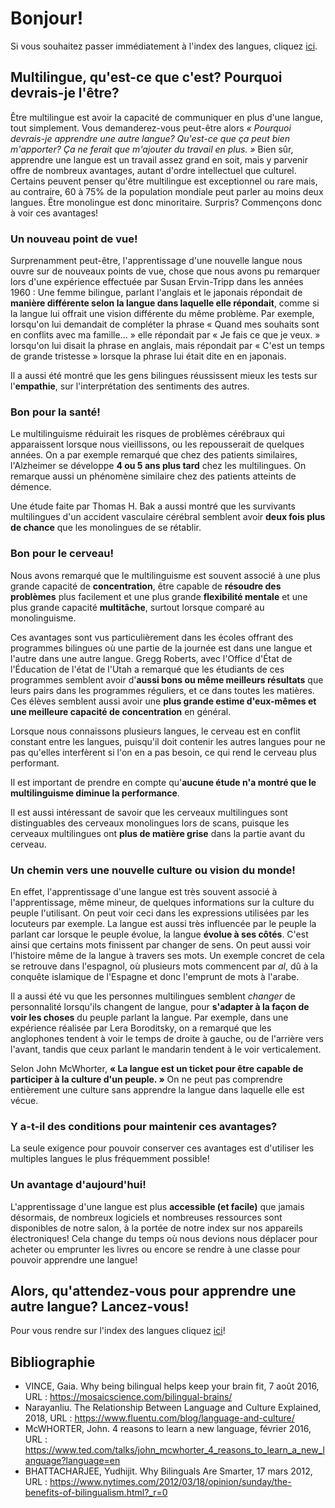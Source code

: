 # Bonjour!

Si vous souhaitez passer immédiatement à l'index des langues, cliquez [ici](indexLangues.md).

## Multilingue, qu'est-ce que c'est? Pourquoi devrais-je l'être?

Être multilingue est avoir la capacité de communiquer en plus d'une langue, tout simplement. Vous demanderez-vous peut-être alors *« Pourquoi devrais-je apprendre une autre langue? Qu'est-ce que ça peut bien m'apporter? Ça ne ferait que m'ajouter du travail en plus. »* Bien sûr, apprendre une langue est un travail assez grand en soit, mais y parvenir offre de nombreux avantages, autant d'ordre intellectuel que culturel. Certains peuvent penser qu'être multilingue est exceptionnel ou rare mais, au contraire, 60 à 75% de la population mondiale peut parler au moins deux langues. Être monolingue est donc minoritaire. Surpris? Commençons donc à voir ces avantages!

### Un nouveau point de vue!

Surprenamment peut-être, l'apprentissage d'une nouvelle langue nous ouvre sur de nouveaux points de vue, chose que nous avons pu remarquer lors d'une expérience effectuée par Susan Ervin-Tripp dans les années 1960 : Une femme bilingue, parlant l'anglais et le japonais répondait de **manière différente selon la langue dans laquelle elle répondait**, comme si la langue lui offrait une vision différente du même problème. Par exemple, lorsqu'on lui demandait de compléter la phrase « Quand mes souhaits sont en conflits avec ma famille... » elle répondait par « Je fais ce que je veux. » lorsqu'on lui disait la phrase en anglais, mais répondait par « C'est un temps de grande tristesse » lorsque la phrase lui était dite en en japonais. 

Il a aussi été montré que les gens bilingues réussissent mieux les tests sur l'**empathie**, sur l'interprétation des sentiments des autres. 

### Bon pour la santé! 

Le multilinguisme réduirait les risques de problèmes cérébraux qui apparaissent lorsque nous vieillissons, ou les repousserait de quelques années. On a par exemple remarqué que chez des patients similaires, l'Alzheimer se développe **4 ou 5 ans plus tard** chez les multilingues. On remarque aussi un phénomène similaire chez des patients atteints de démence.

Une étude faite par Thomas H. Bak a aussi montré que les survivants multilingues d'un accident vasculaire cérébral semblent avoir **deux fois plus de chance** que les monolingues de se rétablir.

### Bon pour le cerveau!

Nous avons remarqué que le multilinguisme est souvent associé à une plus grande capacité de **concentration**, être capable de **résoudre des problèmes** plus facilement et une plus grande **flexibilité mentale** et une plus grande capacité **multitâche**, surtout lorsque comparé au monolinguisme. 

Ces avantages sont vus particulièrement dans les écoles offrant des programmes bilingues où une partie de la journée est dans une langue et l'autre dans une autre langue. Gregg Roberts, avec l'Office d'État de l'Éducation de l'état de l'Utah a remarqué que les étudiants de ces programmes semblent avoir d'**aussi bons ou même meilleurs résultats** que leurs pairs dans les programmes réguliers, et ce dans toutes les matières. Ces élèves semblent aussi avoir une **plus grande estime d'eux-mêmes et une meilleure capacité de concentration** en général.

Lorsque nous connaissons plusieurs langues, le cerveau est en conflit constant entre les langues, puisqu'il doit contenir les autres langues pour ne pas qu'elles interfèrent si l'on en a pas besoin, ce qui rend le cerveau plus performant.

Il est important de prendre en compte qu'**aucune étude n'a montré que le multilinguisme diminue la performance**.

Il est aussi intéressant de savoir que les cerveaux multilingues sont distinguables des cerveaux monolingues lors de scans, puisque les cerveaux multilingues ont **plus de matière grise** dans la partie avant du cerveau.

### Un chemin vers une nouvelle culture ou vision du monde!

En effet, l'apprentissage d'une langue est très souvent associé à l'apprentissage, même mineur, de quelques informations sur la culture du peuple l'utilisant. On peut voir ceci dans les expressions utilisées par les locuteurs par exemple. La langue est aussi très influencée par le peuple la parlant car lorsque le peuple évolue, la langue **évolue à ses côtés**. C'est ainsi que certains mots finissent par changer de sens. On peut aussi voir l'histoire même de la langue à travers ses mots. Un exemple concret de cela se retrouve dans l'espagnol, où plusieurs mots commencent par *al*, dû à la conquête islamique de l'Espagne et donc l'emprunt de mots à l'arabe. 

Il a aussi été vu que les personnes multilingues semblent *changer* de personnalité lorsqu'ils changent de langue, pour **s'adapter à la façon de voir les choses** du peuple parlant la langue. Par exemple, dans une expérience réalisée par Lera Boroditsky, on a remarqué que les anglophones tendent à voir le temps de droite à gauche, ou de l'arrière vers l'avant, tandis que ceux parlant le mandarin tendent à le voir verticalement. 

Selon John McWhorter, **« La langue est un ticket pour être capable de participer à la culture d'un peuple. »** On ne peut pas comprendre entièrement une culture sans apprendre la langue dans laquelle elle est vécue.

### Y a-t-il des conditions pour maintenir ces avantages?

La seule exigence pour pouvoir conserver ces avantages est d'utiliser les multiples langues le plus fréquemment possible!

### Un avantage d'aujourd'hui!

L'apprentissage d'une langue est plus **accessible (et facile)** que jamais désormais, de nombreux logiciels et nombreuses ressources sont disponibles de notre salon, à la portée de notre index sur nos appareils électroniques! Cela change du temps où nous devions nous déplacer pour acheter ou emprunter les livres ou encore se rendre à une classe pour pouvoir apprendre une langue! 

## Alors, qu'attendez-vous pour apprendre une autre langue? Lancez-vous!

Pour vous rendre sur l'index des langues cliquez [ici](indexLangues.md)!

## Bibliographie
 
- VINCE, Gaia. Why being bilingual helps keep your brain fit, 7 août 2016, URL : https://mosaicscience.com/bilingual-brains/
- Narayanliu. The Relationship Between Language and Culture Explained, 2018, URL : https://www.fluentu.com/blog/language-and-culture/
- McWHORTER, John. 4 reasons to learn a new language, février 2016, URL : https://www.ted.com/talks/john_mcwhorter_4_reasons_to_learn_a_new_language?language=en
- BHATTACHARJEE, Yudhijit. Why Bilinguals Are Smarter, 17 mars 2012, URL : https://www.nytimes.com/2012/03/18/opinion/sunday/the-benefits-of-bilingualism.html?_r=0

